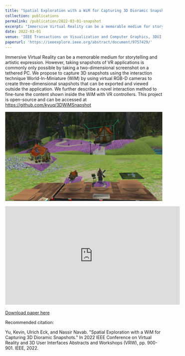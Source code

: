 ```yaml
---
title: "Spatial Exploration with a WiM for Capturing 3D Dioramic Snapshots"
collection: publications
permalink: /publication/2022-03-01-snapshot
excerpt: "Immersive Virtual Reality can be a memorable medium for storytelling and artistic expression. However, taking snapshots of VR applications is commonly only possible by taking a two-dimensional screenshot on a tethered PC. We propose to capture 3D snapshots using the interaction technique World-In-Miniature (WiM) by using virtual RGB-D cameras to create three-dimensional snapshots that can be exported and viewed outside the application. We further describe a novel interaction method to fine-tune the content shown inside the WiM with VR controllers. This project is open-source and can be accessed at https://github.com/kyuq/3DWiMSnapshot <br/><img src='/images/SnapshotTeaser.jpg'>"
date: 2022-03-01
venue: 'IEEE Transactions on Visualization and Computer Graphics, 3DUI Contest'
paperurl: 'https://ieeexplore.ieee.org/abstract/document/9757429/'
---
```

Immersive Virtual Reality can be a memorable medium for storytelling and artistic expression. However, taking snapshots of VR applications is commonly only possible by taking a two-dimensional screenshot on a tethered PC. We propose to capture 3D snapshots using the interaction technique World-In-Miniature (WiM) by using virtual RGB-D cameras to create three-dimensional snapshots that can be exported and viewed outside the application. We further describe a novel interaction method to fine-tune the content shown inside the WiM with VR controllers. This project is open-source and can be accessed at https://github.com/kyuq/3DWiMSnapshot

![Teaser](/images/SnapshotTeaser.jpg)

<iframe width="560" height="315" src="https://www.youtube.com/embed/3MayNlwlLdo" title="YouTube video player" frameborder="0" allow="accelerometer; autoplay; clipboard-write; encrypted-media; gyroscope; picture-in-picture" allowfullscreen></iframe>

[Download paper here](https://ieeexplore.ieee.org/stamp/stamp.jsp?tp=&arnumber=9757429)


Recommended citation: 

Yu, Kevin, Ulrich Eck, and Nassir Navab. "Spatial Exploration with a WiM for Capturing 3D Dioramic Snapshots." In 2022 IEEE Conference on Virtual Reality and 3D User Interfaces Abstracts and Workshops (VRW), pp. 900-901. IEEE, 2022.